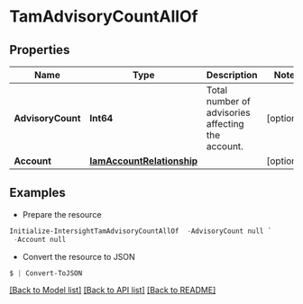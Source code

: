 # TamAdvisoryCountAllOf
## Properties

Name | Type | Description | Notes
------------ | ------------- | ------------- | -------------
**AdvisoryCount** | **Int64** | Total number of advisories affecting the account. | [optional] 
**Account** | [**IamAccountRelationship**](IamAccountRelationship.md) |  | [optional] 

## Examples

- Prepare the resource
```powershell
Initialize-IntersightTamAdvisoryCountAllOf  -AdvisoryCount null `
 -Account null
```

- Convert the resource to JSON
```powershell
$ | Convert-ToJSON
```

[[Back to Model list]](../README.md#documentation-for-models) [[Back to API list]](../README.md#documentation-for-api-endpoints) [[Back to README]](../README.md)

